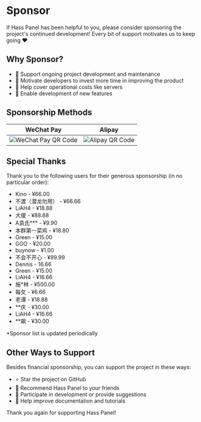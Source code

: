 # Sponsor

If Hass Panel has been helpful to you, please consider sponsoring the project's continued development! Every bit of support motivates us to keep going ❤️

## Why Sponsor?

- 🚀 Support ongoing project development and maintenance
- 💪 Motivate developers to invest more time in improving the product
- 🔧 Help cover operational costs like servers
- 📱 Enable development of new features

## Sponsorship Methods

| WeChat Pay | Alipay |
|--------|--------|
| ![WeChat Pay QR Code]( /wechat-pay.png) | ![Alipay QR Code]( /ali-pay.png) |

## Special Thanks

Thank you to the following users for their generous sponsorship (in no particular order):

- Kino - ¥66.00
- 不渡（潜龙勿用） - ¥66.66
- LiAH4 - ¥18.88
- 大傻 - ¥88.88
- A袁氏*** - ¥9.90
- 本群第一菜鸡 - ¥18.80
- Green - ¥15.00
- GOO - ¥20.00
- buynow - ¥1.00
- 不会不开心 - ¥99.99
- Dennis - 16.66
- Green - ¥15.00
- LiAH4 - ¥16.66
- 施*林 - ¥500.00
- 每攵 - ¥6.66
- 老谭 - ¥18.88
- **庆 - ¥30.00
- LiAH4 - ¥16.66 
- **飙 - ¥30.00

*Sponsor list is updated periodically

## Other Ways to Support

Besides financial sponsorship, you can support the project in these ways:

- ⭐ Star the project on GitHub
- 📢 Recommend Hass Panel to your friends
- 🤝 Participate in development or provide suggestions
- 📝 Help improve documentation and tutorials

Thank you again for supporting Hass Panel!



